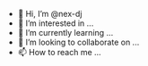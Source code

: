 - 👋 Hi, I’m @nex-dj
- 👀 I’m interested in ...
- 🌱 I’m currently learning ...
- 💞️ I’m looking to collaborate on ...
- 📫 How to reach me ...

<!---
nex-dj/nex-dj is a ✨ special ✨ repository because its `README.md` (this file) appears on your GitHub profile.
You can click the Preview link to take a look at your changes.
--->
